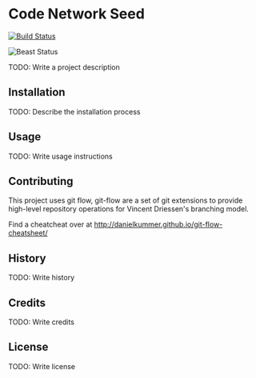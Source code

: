 # Code Network Seed

[![Build Status](https://travis-ci.org/codenetwork/CodeNetwork-Seed.svg?branch=develop)](https://travis-ci.org/codenetwork/CodeNetwork-Seed)

![Beast Status](https://img.shields.io/badge/Beast%20Mode-On-brightgreen.svg)

TODO: Write a project description

## Installation

TODO: Describe the installation process

## Usage

TODO: Write usage instructions

## Contributing
This project uses git flow, git-flow are a set of git extensions to provide high-level repository operations for Vincent Driessen's branching model.

Find a cheatcheat over at http://danielkummer.github.io/git-flow-cheatsheet/

## History

TODO: Write history

## Credits

TODO: Write credits

## License

TODO: Write license
